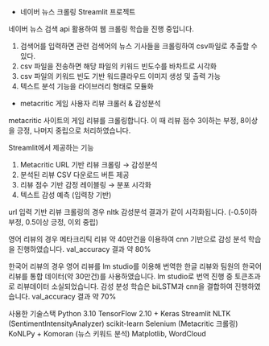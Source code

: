 + 네이버 뉴스 크롤링 Streamlit 프로젝트

네이버 뉴스 검색 api 활용하여 웹 크롤링 학습을 진행 중입니다.


1. 검색어를 입력하면 관련 검색어의 뉴스 기사들을 크롤링하여 csv파일로 추출할 수 있다.
2. csv 파일을 전송하면 해당 파일의 키워드 빈도수를 바차트로 시각화
3. csv 파일의 키워드 빈도 기반 워드클라우드 이미지 생성 및 출력 가능
4. 텍스트 분석 기능을 라이브러리 형태로 모듈화




+ metacritic 게임 사용자 리뷰 크롤러 & 감성분석

metacritic 사이트의 게임 리뷰를 크롤링합니다. 
이 때 리뷰 점수 3이하는 부정, 8이상을 긍정, 나머지 중립으로 처리하였습니다.

Streamlit에서 제공하는 기능
1. Metacritic URL 기반 리뷰 크롤링 → 감성분석
2. 분석된 리뷰 CSV 다운로드 버튼 제공
3. 리뷰 점수 기반 감정 레이블링 → 분포 시각화
4. 텍스트 감성 예측 (입력창 기반)

url 입력 기반 리뷰 크롤링의 경우 nltk 감성분석 결과가 같이 시각화됩니다. (-0.5이하 부정, 0.5이상 긍정, 이외 중립)

영어 리뷰의 경우 메타크리틱 리뷰 약 40만건을 이용하여 cnn 기반으로 감성 분석 학습을 진행하였습니다.
val_accuracy 결과 약 80%

한국어 리뷰의 경우 영어 리뷰를 lm studio를 이용해 번역한 한글 리뷰와 팀원의 한국어 리뷰를 통합 데이터(약 30만건)를 사용하였습니다.
lm studio로 번역 진행 중 토큰초과로 리뷰데이터 소실되었습니다.
감성 분성 학습은 biLSTM과 cnn을 결합하여 진행하였습니다.
val_accuracy 결과 약 70%





사용한 기술스택
Python 3.10 
TensorFlow 2.10 + Keras
Streamlit
NLTK (SentimentIntensityAnalyzer)
scikit-learn
Selenium (Metacritic 크롤링)
KoNLPy + Komoran (뉴스 키워드 분석)
Matplotlib, WordCloud
